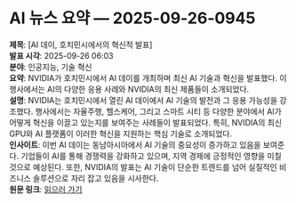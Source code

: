 # AI 뉴스 요약 — 2025-09-26-0945

**제목**: [AI 데이, 호치민시에서의 혁신적 발표]  
**발표 시각**: 2025-09-26 06:03  
**분야**: 인공지능, 기술 혁신  
**요약**: NVIDIA가 호치민시에서 AI 데이를 개최하며 최신 AI 기술과 혁신을 발표했다. 이 행사에서는 AI의 다양한 응용 사례와 NVIDIA의 최신 제품들이 소개되었다.  
**설명**: NVIDIA는 호치민시에서 열린 AI 데이에서 AI 기술의 발전과 그 응용 가능성을 강조했다. 행사에서는 자율주행, 헬스케어, 그리고 스마트 시티 등 다양한 분야에서 AI가 어떻게 혁신을 이끌고 있는지를 보여주는 사례들이 발표되었다. 특히, NVIDIA의 최신 GPU와 AI 플랫폼이 이러한 혁신을 지원하는 핵심 기술로 소개되었다.  
**인사이트**: 이번 AI 데이는 동남아시아에서 AI 기술의 중요성이 증가하고 있음을 보여준다. 기업들이 AI를 통해 경쟁력을 강화하고 있으며, 지역 경제에 긍정적인 영향을 미칠 것으로 예상된다. 또한, NVIDIA의 발표는 AI 기술이 단순한 트렌드를 넘어 실질적인 비즈니스 솔루션으로 자리 잡고 있음을 시사한다.  
**원문 링크**: [읽으러 가기](https://blogs.nvidia.com/blog/ai-day-ho-chi-minh-city/)